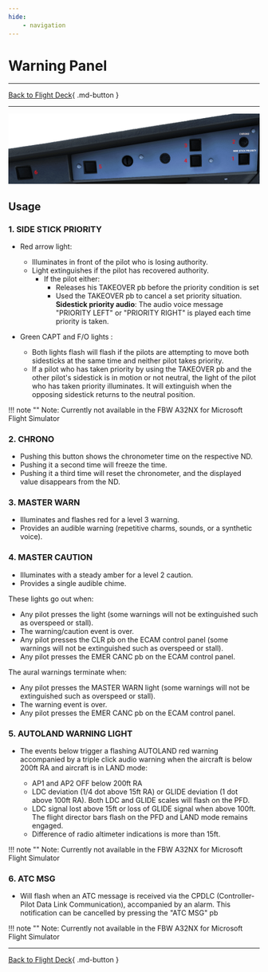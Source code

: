 ```yaml
---
hide:
    - navigation
---
```


# Warning Panel

---

[Back to Flight Deck](../index.md){ .md-button }

---

![Outer Glareshield Panel](../../../assets/a32nx-briefing/glareshield/warning-panel.png "Outer Glareshield Panel")

## Usage

### 1. SIDE STICK PRIORITY

- Red arrow light:
    - Illuminates in front of the pilot who is losing authority.
    - Light extinguishes if the pilot has recovered authority.
        - If the pilot either:
            - Releases his TAKEOVER pb before the priority condition is set
            - Used the TAKEOVER pb to cancel a set priority situation.<br/>
         **Sidestick priority audio**: The audio voice message "PRIORITY LEFT" or "PRIORITY RIGHT" is played each time priority is taken.

- Green CAPT and F/O lights :
    - Both lights flash will flash if the pilots are attempting to move both sidesticks at the same time and neither pilot takes priority.
    - If a pilot who has taken priority by using the TAKEOVER pb and the other pilot's sidestick is in motion or not neutral, the light of the pilot who has taken priority illuminates. It will extinguish when the opposing sidestick returns to the neutral position.

!!! note ""
    Note: Currently not available in the FBW A32NX for Microsoft Flight Simulator

### 2. CHRONO

- Pushing this button shows the chronometer time on the respective ND.
- Pushing it a second time will freeze the time.
- Pushing it a third time will reset the chronometer, and the displayed value disappears from the ND.

### 3. MASTER WARN

- Illuminates and flashes red for a level 3 warning.
- Provides an audible warning (repetitive charms, sounds, or a synthetic voice).

### 4. MASTER CAUTION

- Illuminates with a steady amber for a level 2 caution.
- Provides a single audible chime.

These lights go out when:

- Any pilot presses the light (some warnings will not be extinguished such as overspeed or stall).
- The warning/caution event is over.
- Any pilot presses the CLR pb on the ECAM control panel (some warnings will not be extinguished such as overspeed or stall).
- Any pilot presses the EMER CANC pb on the ECAM control panel.

The aural warnings terminate when:

- Any pilot presses the MASTER WARN light (some warnings will not be extinguished such as overspeed or stall).
- The warning event is over.
- Any pilot presses the EMER CANC pb on the ECAM control panel.

### 5.  AUTOLAND WARNING LIGHT

- The events below trigger a flashing AUTOLAND red warning accompanied by a triple click audio warning when the aircraft is below 200ft RA and aircraft is in LAND mode:

    - AP1 and AP2 OFF below 200ft RA
    - LDC deviation (1/4 dot above 15ft RA) or GLIDE deviation (1 dot above 100ft RA). Both LDC and GLIDE scales will flash on the PFD.
    - LDC signal lost above 15ft or loss of GLIDE signal when above 100ft. The flight director bars flash on the PFD and LAND mode remains engaged.
    - Difference of radio altimeter indications is more than 15ft.

!!! note ""
    Note: Currently not available in the FBW A32NX for Microsoft Flight Simulator

### 6. ATC MSG

- Will flash when an ATC message is received via the CPDLC (Controller-Pilot Data Link Communication), accompanied by an alarm. This notification can be cancelled by pressing the "ATC MSG" pb

!!! note ""
    Note: Currently not available in the FBW A32NX for Microsoft Flight Simulator

---

[Back to Flight Deck](../index.md){ .md-button }

